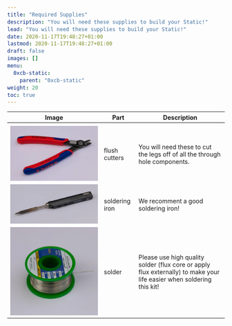 ```yaml
---
title: "Required Supplies"
description: "You will need these supplies to build your Static!"
lead: "You will need these supplies to build your Static!"
date: 2020-11-17T19:48:27+01:00
lastmod: 2020-11-17T19:48:27+01:00
draft: false
images: []
menu:
  0xcb-static:
    parent: "0xcb-static"
weight: 20
toc: true
---
```


| Image                                  | Part           | Description                                                                                                           |
| -------------------------------------- | -------------- | --------------------------------------------------------------------------------------------------------------------- |
|                                        |                |                                                                                                                       |
| ![flush-cutters](flush-cutters.webp)   | flush cutters  | You will need these to cut the legs off of all the through hole components.                                           |
| ![soldering-iron](soldering-iron.webp) | soldering iron | We recomment a good soldering iron!                                                                                   |
| ![solder](solder.webp)                 | solder         | Please use high quality solder (flux core or apply flux externally) to make your life easier when soldering this kit! |